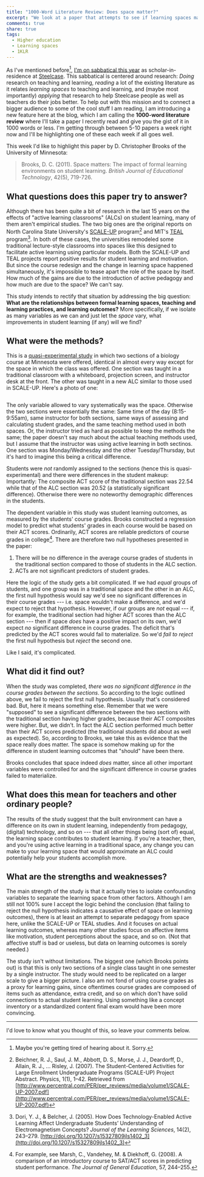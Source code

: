 ```yaml
---
title: "1000-Word Literature Review: Does space matter?"
excerpt: "We look at a paper that attempts to see if learning spaces make a difference in student learning outcomes independently of pedagogy and other technology."
comments: true
share: true
tags:
  - Higher education
  - Learning spaces
  - 1KLR
---
```


As I've mentioned before[^1], [I'm on sabbatical this year](http://rtalbert.org/sabbatical) as scholar-in-residence at [Steelcase](http://steelcase.com). This sabbatical is centered around research: _Doing_ research on teaching and learning, _reading_ a lot of the existing literature as it relates _learning spaces_ to teaching and learning, and (maybe most importantly) _applying_ that research to help Steelcase people as well as teachers do their jobs better. To help out with this mission and to connect a bigger audience to some of the cool stuff I am reading, I am introducing a new feature here at the blog, which I am calling the __1000-word literature review__ where I'll take a paper I recently read and give you the gist of it in 1000 words or less. I'm getting through between 5-10 papers a week right now and I'll be highlighting one of these each week if all goes well. 

This week I'd like to highlight this paper by D. Christopher Brooks of the University of Minnesota: 

>Brooks, D. C. (2011). Space matters: The impact of formal learning environments on student learning. _British Journal of Educational Technology_, 42(5), 719-726.

## What questions does this paper try to answer?

Although there has been quite a bit of research in the last 15 years on the effects of "active learning classrooms" (ALCs) on student learning, many of them aren't empirical studies. The two big ones are the original reports on North Carolina State University's [SCALE-UP](http://scaleup.ncsu.edu/) program[^2] and MIT's [TEAL](http://web.mit.edu/edtech/casestudies/teal.html) program[^3]. In both of these cases, the universities remodeled some traditional lecture-style classrooms into spaces like this designed to facilitate active learning using particular models. Both the SCALE-UP and TEAL projects report positive results for student learning and motivation. But since the course redesign and the change in learning space happened simultaneously, it's impossible to tease apart the role of the space by itself. How much of the gains are due to the introduction of active pedagogy and how much are due to the space? We can't say. 

This study intends to rectify that situation by addressing the big question: __What are the relationships between formal learning spaces, teaching and learning practices, and learning outcomes?__ More specifically, if we isolate as many variables as we can and just let the _space_ vary, what improvements in student learning (if any) will we find?  

## What were the methods? 

This is a [quasi-experimental study](https://en.wikipedia.org/wiki/Quasi-experiment) in which two sections of a biology course at Minnesota were offered, identical in almost every way except for the space in which the class was offered. One section was taught in a traditional classroom with a whiteboard, projection screen, and instructor desk at the front. The other was taught in a new ALC similar to those used in SCALE-UP. Here's a photo of one: 

<img src="{{ site.url }}{{ site.baseurl }}/assets/images/2017-11-03/typical-classroom.jpg" alt="" class="full"> 

The only variable allowed to vary systematically was the space. Otherwise the two sections were essentially the same: Same time of the day (8:15-9:55am), same instructor for both sections, same ways of assessing and calculating student grades, and the same teaching method used in both spaces. Or, the instructor tried as hard as possible to keep the methods the same; the paper doesn't say much about the actual teaching methods used, but I assume that the instructor was using active learning in both sectinos. One section was Monday/Wednesday and the other Tuesday/Thursday, but it's hard to imagine this being a critical difference. 

Students were _not_ randomly assigned to the sections (hence this is quasi-experimental) and there were differences in the student makeup: Importantly: The composite ACT score of the traditional section was 22.54 while that of the ALC section was 20.52 (a statistically significant difference). Otherwise there were no noteworthy demographic differences in the students. 

The dependent variable in this study was student learning outcomes, as measured by the students' course grades. Brooks constructed a regression model to predict what students' grades in each course would be based on their ACT scores. Ordinarily, ACT scores are reliable predictors of course grades in college[^4]. There are therefore two null hypotheses presented in the paper: 

1. There will be no difference in the average course grades of students in the traditional section compared to those of students in the ALC section. 
2. ACTs are not significant predictors of student grades. 

Here the logic of the study gets a bit complicated. If we had _equal_ groups of students, and one group was in a traditional space and the other in an ALC, the first null hypothesis would say we'd see no significant differences in their course grades --- i.e. space wouldn't make a difference, and we'd expect to reject that hypothesis. However, if our groups are _not_ equal --- if, for example, the traditional section had higher ACT scores than the ALC section --- then if space _does_ have a positive impact on its own, we'd expect _no_ significant difference in course grades. The deficit that's predicted by the ACT scores would fail to materialize. So we'd _fail to reject_ the first null hypothesis but _reject_ the second one. 

Like I said, it's complicated. 

## What did it find out? 

When the study was completed, _there was no significant difference in the course grades between the sections_. So according to the logic outlined above, we fail to reject the first null hypothesis. Usually that's considered bad. But, here it means something else. Remember that we were "supposed" to see a significant difference between the two sections with the traditional section having higher grades, because their ACT composites were higher. But, we didn't. In fact the ALC section performed much better than their ACT scores predicted (the traditional students did about as well as expected). So, according to Brooks, we take this as evidence that the space really does matter. The space is somehow making up for the difference in student learning outcomes that "should" have been there. 

Brooks concludes that space indeed _does_ matter, since all other important variables were controlled for and the significant difference in course grades failed to materialize.  

## What does this mean for teachers and other ordinary people? 

The results of the study suggest that the built environment can have a difference on its own in student learning, independently from pedagogy, (digital) technology, and so on --- that all other things being (sort of) equal, the learning space contributes to student learning. If you're a teacher, then, and you're using active learning in a traditional space, any change you can make to your learning space that would approximate an ALC could potentially help your students accomplish more. 


## What are the strengths and weaknesses? 

The main strength of the study is that it actually tries to isolate confounding variables to separate the learning space from other factors. Although I am still not 100% sure I accept the logic behind the conclusion (that failing to reject the null hypothesis indicates a causative effect of space on learning outcomes), there is at least an attempt to separate pedagogy from space here, unlike the SCALE-UP or TEAL studies. And it focuses on actual learning outcomes, whereas many other studies focus on affective items like motivation, student perceptions about the space, and so on. (Not that affective stuff is bad or useless, but data on learning outcomes is sorely needed.)

The study isn't without limitations. The biggest one (which Brooks points out) is that this is only two sections of a single class taught in one semester by a single instructor. The study would need to be replicated on a larger scale to give a bigger picture. I also am not fond of using course grades as a proxy for learning gains, since oftentimes course grades are composed of items such as attendance, extra credit, and so on which don't have solid connections to actual student learning. Using something like a concept inventory or a standardized content final exam would have been more convincing. 

---

I'd love to know what you thought of this, so leave your comments below. 

[^1]: Maybe you're getting tired of hearing about it. Sorry. 
[^2]: Beichner, R. J., Saul, J. M., Abbott, D. S., Morse, J. J., Deardorff, D., Allain, R. J., … Risley, J. (2007). The Student-Centered Activities for Large Enrollment Undergraduate Programs (SCALE-UP) Project Abstract. Physics, 1(1), 1–42. Retrieved from [http://www.percentral.com/PER/per_reviews/media/volume1/SCALE-UP-2007.pdf](http://www.percentral.com/PER/per_reviews/media/volume1/SCALE-UP-2007.pdf) 
[^3]: Dori, Y. J., & Belcher, J. (2005). How Does Technology-Enabled Active Learning Affect Undergraduate Students’ Understanding of Electromagnetism Concepts? _Journal of the Learning Sciences_, 14(2), 243–279. [http://doi.org/10.1207/s15327809jls1402_3](http://doi.org/10.1207/s15327809jls1402_3) 
[^4]: For example, see Marsh, C., Vandehey, M. & Diekhoff, G. (2008). A comparison of an introductory course to SAT/ACT scores in predicting student performance. _The Journal of General Education_, 57, 244–255.